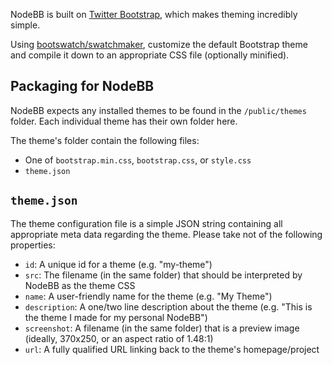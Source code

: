 NodeBB is built on [Twitter Bootstrap](twitter.github.com/bootstrap/), which makes theming incredibly simple.

Using [bootswatch/swatchmaker](https://github.com/thomaspark/bootswatch/tree/gh-pages/swatchmaker), customize the default Bootstrap theme and compile it down to an appropriate CSS file (optionally minified).

## Packaging for NodeBB

NodeBB expects any installed themes to be found in the `/public/themes` folder. Each individual theme has their own folder here.

The theme's folder contain the following files:

* One of `bootstrap.min.css`, `bootstrap.css`, or `style.css`
* `theme.json`

## `theme.json`
The theme configuration file is a simple JSON string containing all appropriate meta data regarding the theme. Please take not of the following properties:

* `id`: A unique id for a theme (e.g. "my-theme")
* `src`: The filename (in the same folder) that should be interpreted by NodeBB as the theme CSS
* `name`: A user-friendly name for the theme (e.g. "My Theme")
* `description`: A one/two line description about the theme (e.g. "This is the theme I made for my personal NodeBB")
* `screenshot`: A filename (in the same folder) that is a preview image (ideally, 370x250, or an aspect ratio of 1.48:1)
* `url`: A fully qualified URL linking back to the theme's homepage/project